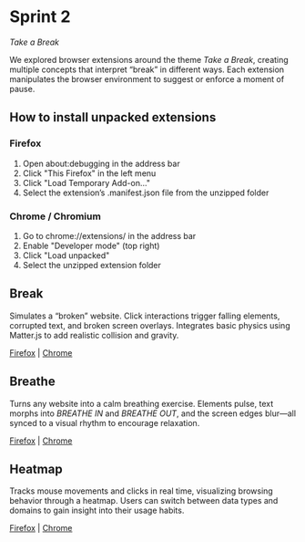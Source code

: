 # Sprint 2

_Take a Break_

We explored browser extensions around the theme _Take a Break_, creating multiple concepts that interpret “break” in different ways. Each extension manipulates the browser environment to suggest or enforce a moment of pause.

## How to install unpacked extensions

### Firefox

1. Open about:debugging in the address bar
2. Click "This Firefox" in the left menu
3. Click "Load Temporary Add-on…"
4. Select the extension’s .manifest.json file from the unzipped folder

### Chrome / Chromium

1. Go to chrome://extensions/ in the address bar
2. Enable "Developer mode" (top right)
3. Click "Load unpacked"
4. Select the unzipped extension folder

## Break

Simulates a “broken” website. Click interactions trigger falling elements, corrupted text, and broken screen overlays. Integrates basic physics using Matter.js to add realistic collision and gravity.

[Firefox](https://github.com/jfladas/colabor/blob/e229ba0efd513a3279e27b9ca308a1a490abf877/sprint2/downloads/break-firefox.zip)
 | 
[Chrome](https://github.com/jfladas/colabor/blob/e229ba0efd513a3279e27b9ca308a1a490abf877/sprint2/downloads/break-chrome.zip)

## Breathe

Turns any website into a calm breathing exercise. Elements pulse, text morphs into _BREATHE IN_ and _BREATHE OUT_, and the screen edges blur—all synced to a visual rhythm to encourage relaxation.

[Firefox](https://github.com/jfladas/colabor/blob/e229ba0efd513a3279e27b9ca308a1a490abf877/sprint2/downloads/breathe-firefox.zip)
 | 
[Chrome](https://github.com/jfladas/colabor/blob/e229ba0efd513a3279e27b9ca308a1a490abf877/sprint2/downloads/breathe-chrome.zip)

## Heatmap

Tracks mouse movements and clicks in real time, visualizing browsing behavior through a heatmap. Users can switch between data types and domains to gain insight into their usage habits.

[Firefox](https://github.com/jfladas/colabor/blob/e229ba0efd513a3279e27b9ca308a1a490abf877/sprint2/downloads/heatmap-firefox.zip)
 | 
[Chrome](https://github.com/jfladas/colabor/blob/e229ba0efd513a3279e27b9ca308a1a490abf877/sprint2/downloads/heatmap-chrome.zip)
